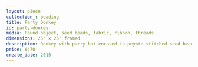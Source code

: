 ```yaml
---
layout: piece
collection_: beading
title: Party Donkey
id: party-donkey
media: Found object, seed beads, fabric, ribbon, threads
dimensions: 25" x 25" framed
description: Donkey with party hat encased in peyote stitched seed beads, multi layered quilted fabric with appliqued party hats and streamers in green mat, glassed maple frame 2 inches in depth.
price: $470
create_date: 2015
---
```

